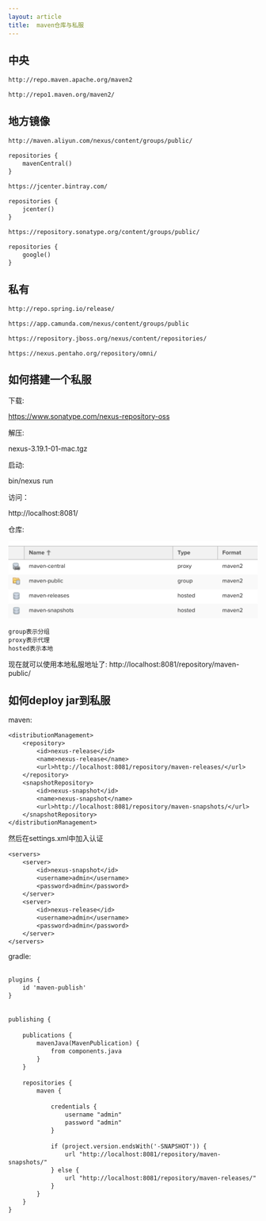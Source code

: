 ```yaml
---
layout: article
title:  maven仓库与私服
---
```


## 中央

```
http://repo.maven.apache.org/maven2
```


```
http://repo1.maven.org/maven2/
```

## 地方镜像

```
http://maven.aliyun.com/nexus/content/groups/public/
```

```
repositories {
    mavenCentral()
}
```


```
https://jcenter.bintray.com/
```


```
repositories {
    jcenter()
}
```


```
https://repository.sonatype.org/content/groups/public/
```



```
repositories {
    google()
}
```

## 私有

```
http://repo.spring.io/release/
```


```
https://app.camunda.com/nexus/content/groups/public
```


```
https://repository.jboss.org/nexus/content/repositories/
```


```
https://nexus.pentaho.org/repository/omni/
```


## 如何搭建一个私服

下载:

https://www.sonatype.com/nexus-repository-oss

解压:

nexus-3.19.1-01-mac.tgz

启动:

bin/nexus run


访问：

http://localhost:8081/


仓库:

![](/images/nexus.png)

```
group表示分组
proxy表示代理
hosted表示本地
```

现在就可以使用本地私服地址了: http://localhost:8081/repository/maven-public/


## 如何deploy jar到私服

maven:

```
<distributionManagement>
    <repository>
        <id>nexus-release</id>
        <name>nexus-release</name>
        <url>http://localhost:8081/repository/maven-releases/</url>
    </repository>
    <snapshotRepository>
        <id>nexus-snapshot</id>
        <name>nexus-snapshot</name>
        <url>http://localhost:8081/repository/maven-snapshots/</url>
    </snapshotRepository>
</distributionManagement>
```

然后在settings.xml中加入认证

```
<servers>
    <server>
        <id>nexus-snapshot</id>
        <username>admin</username>
        <password>admin</password>
    </server>
    <server>
        <id>nexus-release</id>
        <username>admin</username>
        <password>admin</password>
    </server>
</servers>
```

gradle:

```

plugins {
	id 'maven-publish'
}


publishing {

	publications {
		mavenJava(MavenPublication) {
			from components.java
		}
	}

	repositories {
		maven {
		
			credentials {
				username "admin"
				password "admin"
			}

			if (project.version.endsWith('-SNAPSHOT')) {
				url "http://localhost:8081/repository/maven-snapshots/"
			} else {
				url "http://localhost:8081/repository/maven-releases/"
			}
		}
	}
}

```